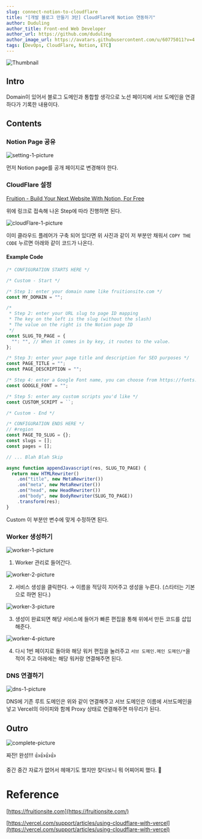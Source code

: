 ```yaml
---
slug: connect-notion-to-cloudflare
title: "[개발 블로그 만들기 3탄] CloudFlare에 Notion 연동하기"
author: Duduling
author_title: Front-end Web Developer
author_url: https://github.com/duduling
author_image_url: https://avatars.githubusercontent.com/u/60775011?v=4
tags: [DevOps, CloudFlare, Notion, ETC]
---
```


![Thumbnail](https://til.duduling.dev/image/https%3A%2F%2Fs3-us-west-2.amazonaws.com%2Fsecure.notion-static.com%2Fb0832787-f24c-4c2d-b235-90848e7c093d%2FUntitled.png?table=block&id=cae38670-8af1-4895-a2e6-977719037ce8&spaceId=8259e9c1-b7e6-4ae4-9d6b-d6e45ea177ce&width=2000&userId=&cache=v2)

## Intro

Domain이 있어서 블로그 도메인과 통합할 생각으로 노션 페이지에 서브 도메인을 연결하다가 기록한 내용이다.

<!--truncate-->

## Contents

### Notion Page 공유

![setting-1-picture](https://til.duduling.dev/image/https%3A%2F%2Fs3-us-west-2.amazonaws.com%2Fsecure.notion-static.com%2F98cb900a-4266-44c5-bc2c-1974e69e289a%2FUntitled.png?table=block&id=db6529b5-a645-4278-a0a3-6a7b45fa3cc9&spaceId=8259e9c1-b7e6-4ae4-9d6b-d6e45ea177ce&width=2000&userId=&cache=v2)

먼저 Notion page를 공개 페이지로 변경해야 한다.

### CloudFlare 설정

[Fruition - Build Your Next Website With Notion, For Free](https://fruitionsite.com/)

위에 링크로 접속해 나온 Step에 따라 진행하면 된다.

![cloudFlare-1-picture](https://til.duduling.dev/image/https%3A%2F%2Fs3-us-west-2.amazonaws.com%2Fsecure.notion-static.com%2F46d5b849-1d61-42d4-8c70-7ece38639f9e%2F%EC%A0%9C%EB%AA%A9_%EC%97%86%EC%9D%8C.png?table=block&id=0ad53ffa-97ee-4268-933e-2dd2f4f5e4fe&spaceId=8259e9c1-b7e6-4ae4-9d6b-d6e45ea177ce&width=2000&userId=&cache=v2)

이미 클라우드 플레어가 구축 되어 있다면 위 사진과 같이 저 부분만 채워서 `COPY THE CODE` 누르면 아래와 같이 코드가 나온다.

#### Example Code

```js
/* CONFIGURATION STARTS HERE */

/* Custom - Start */

/* Step 1: enter your domain name like fruitionsite.com */
const MY_DOMAIN = "";

/*
 * Step 2: enter your URL slug to page ID mapping
 * The key on the left is the slug (without the slash)
 * The value on the right is the Notion page ID
 */
const SLUG_TO_PAGE = {
  "": "", // When it comes in by key, it routes to the value.
};

/* Step 3: enter your page title and description for SEO purposes */
const PAGE_TITLE = "";
const PAGE_DESCRIPTION = "";

/* Step 4: enter a Google Font name, you can choose from https://fonts.google.com */
const GOOGLE_FONT = "";

/* Step 5: enter any custom scripts you'd like */
const CUSTOM_SCRIPT = ``;

/* Custom - End */

/* CONFIGURATION ENDS HERE */
// #region
const PAGE_TO_SLUG = {};
const slugs = [];
const pages = [];

// ... Blah Blah Skip

async function appendJavascript(res, SLUG_TO_PAGE) {
  return new HTMLRewriter()
    .on("title", new MetaRewriter())
    .on("meta", new MetaRewriter())
    .on("head", new HeadRewriter())
    .on("body", new BodyRewriter(SLUG_TO_PAGE))
    .transform(res);
}
```

Custom 이 부분만 변수에 맞게 수정하면 된다.

### Worker 생성하기

![worker-1-picture](https://til.duduling.dev/image/https%3A%2F%2Fs3-us-west-2.amazonaws.com%2Fsecure.notion-static.com%2F2ac82954-d038-4bcb-a8fb-5af1bb5fc204%2FUntitled.png?table=block&id=a2420891-ae1d-4948-ba76-8c88e94903a4&spaceId=8259e9c1-b7e6-4ae4-9d6b-d6e45ea177ce&width=2000&userId=&cache=v2)

1. Worker 관리로 들어간다.

![worker-2-picture](https://til.duduling.dev/image/https%3A%2F%2Fs3-us-west-2.amazonaws.com%2Fsecure.notion-static.com%2Fc98e24bf-ce35-4974-bcc6-1883a3c87158%2FUntitled.png?table=block&id=ec9f1675-261b-48b2-a620-93d3847b8f90&spaceId=8259e9c1-b7e6-4ae4-9d6b-d6e45ea177ce&width=2000&userId=&cache=v2)

2. 서비스 생성을 클릭한다. → 이름을 적당히 지어주고 생성을 누른다. (스타터는 기본으로 하면 된다.)

![worker-3-picture](https://til.duduling.dev/image/https%3A%2F%2Fs3-us-west-2.amazonaws.com%2Fsecure.notion-static.com%2Fefb58157-0dbf-4737-882c-02cfac02b508%2FUntitled.png?table=block&id=c5b01024-ac9e-4af3-b014-6e1ddf4ab351&spaceId=8259e9c1-b7e6-4ae4-9d6b-d6e45ea177ce&width=2000&userId=&cache=v2)

3. 생성이 완료되면 해당 서비스에 들어가 빠른 편집을 통해 위에서 만든 코드를 삽입 해준다.

![worker-4-picture](https://til.duduling.dev/image/https%3A%2F%2Fs3-us-west-2.amazonaws.com%2Fsecure.notion-static.com%2Fc489c8b0-7070-4ce1-906f-b05cf87a3ed5%2FUntitled.png?table=block&id=1b2c1c53-a5f6-4f75-8d1d-31337306bf52&spaceId=8259e9c1-b7e6-4ae4-9d6b-d6e45ea177ce&width=2000&userId=&cache=v2)

4. 다시 1번 페이지로 돌아와 해당 워커 편집을 눌러주고 `서브 도메인.메인 도메인/*`을 적어 주고 아래에는 해당 워커랑 연결해주면 된다.

### DNS 연결하기

![dns-1-picture](https://til.duduling.dev/image/https%3A%2F%2Fs3-us-west-2.amazonaws.com%2Fsecure.notion-static.com%2Fbf17d53b-dbcb-4e5b-95cd-0b4e42536239%2FUntitled.png?id=537336ac-5953-4af7-971a-a9e5f9758e8f&table=block&spaceId=8259e9c1-b7e6-4ae4-9d6b-d6e45ea177ce&width=1900&userId=&cache=v2)

DNS에 기존 루트 도메인은 위와 같이 연결해주고 서브 도메인은 이름에 서브도메인을 넣고 Vercel의 아이피와 함께 Proxy 상태로 연결해주면 마무리가 된다.

## Outro

![complete-picture](https://til.duduling.dev/image/https%3A%2F%2Fs3-us-west-2.amazonaws.com%2Fsecure.notion-static.com%2F979fa16f-e2cb-476a-a5cf-ccbdcecf5cae%2FUntitled.png?table=block&id=c17d93c5-b874-42c8-a389-ed9f9876ccc0&spaceId=8259e9c1-b7e6-4ae4-9d6b-d6e45ea177ce&width=2000&userId=&cache=v2)

짜잔! 완성!!! 👍👍👍👍

중간 중간 자료가 없어서 헤매기도 했지만 찾다보니 뭐 어찌어찌 했다. 🥲

# Reference

[https://fruitionsite.com](https://fruitionsite.com/)

[https://vercel.com/support/articles/using-cloudflare-with-vercel](https://vercel.com/support/articles/using-cloudflare-with-vercel)

